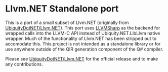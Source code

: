 
# Llvm.NET Standalone port

This is a port of a small subset of Llvm.NET (originally from [UbiquityDotNET/Llvm.NET](https://github.com/UbiquityDotNET/Llvm.NET)). This port uses [LLVMSharp](https://github.com/microsoft/LLVMSharp) as the backend for wrapped calls into the LLVM-C API instead of Ubiquity.NET.LibLlvm native wrapper. Much of the functionality of Llvm.NET has been stripped out to accomodate this. This project is not intended as a standalone library or for use anywhere outside of the QIR generation component of the Q# compiler.

Please see [UbiquityDotNET/Llvm.NET](https://github.com/UbiquityDotNET/Llvm.NET) for the official release and to make any contributions.